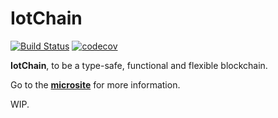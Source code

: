 IotChain
===

[![Build Status](https://travis-ci.com/c-block/jbok.svg?branch=master)](https://travis-ci.com/c-block/jbok)
[![codecov](https://codecov.io/gh/c-block/jbok/branch/master/graph/badge.svg)](https://codecov.io/gh/c-block/jbok)

**IotChain**, to be a type-safe, functional and flexible blockchain.

Go to the [**microsite**](https://iot-block.github.io/iotchain/) for more information.

WIP.

